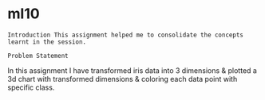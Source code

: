 # ml10



    Introduction This assignment helped me to consolidate the concepts learnt in the session.

    Problem Statement

In this assignment I have transformed iris data into 3 dimensions & plotted a 3d chart with transformed dimensions & coloring each data point with specific class.
